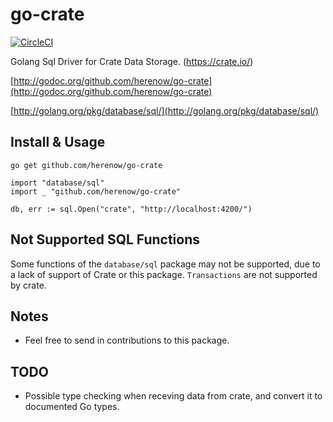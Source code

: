 go-crate
========

[![CircleCI](https://circleci.com/gh/herenow/go-crate.svg?style=svg)](https://circleci.com/gh/herenow/go-crate)

Golang Sql Driver for Crate Data Storage. (https://crate.io/)

[http://godoc.org/github.com/herenow/go-crate](http://godoc.org/github.com/herenow/go-crate)

[http://golang.org/pkg/database/sql/](http://golang.org/pkg/database/sql/)


Install & Usage
--------
```
go get github.com/herenow/go-crate
```

```golang
import "database/sql"
import _ "github.com/herenow/go-crate"

db, err := sql.Open("crate", "http://localhost:4200/")
```


Not Supported SQL Functions
------

Some functions of the `database/sql` package may not be supported, due to a lack of support of Crate or this package.
`Transactions` are not supported by crate.


Notes
-----
* Feel free to send in contributions to this package.


TODO
-----
* Possible type checking when receving data from crate, and convert it to documented Go types.
